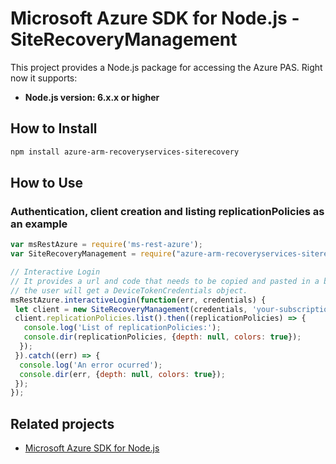 # Microsoft Azure SDK for Node.js - SiteRecoveryManagement

This project provides a Node.js package for accessing the Azure PAS. Right now it supports:
- **Node.js version: 6.x.x or higher**

## How to Install

```bash
npm install azure-arm-recoveryservices-siterecovery
```

## How to Use

### Authentication, client creation and listing replicationPolicies as an example

 ```javascript
 var msRestAzure = require('ms-rest-azure');
 var SiteRecoveryManagement = require("azure-arm-recoveryservices-siterecovery");
 
 // Interactive Login
 // It provides a url and code that needs to be copied and pasted in a browser and authenticated over there. If successful, 
 // the user will get a DeviceTokenCredentials object.
 msRestAzure.interactiveLogin(function(err, credentials) {
  let client = new SiteRecoveryManagement(credentials, 'your-subscription-id');
  client.replicationPolicies.list().then((replicationPolicies) => {
    console.log('List of replicationPolicies:');
    console.dir(replicationPolicies, {depth: null, colors: true});
   });
  }).catch((err) => {
   console.log('An error ocurred');
   console.dir(err, {depth: null, colors: true});
  });
});
```

## Related projects

- [Microsoft Azure SDK for Node.js](https://github.com/Azure/azure-sdk-for-node)
